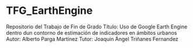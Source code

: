 # TFG_EarthEngine
Repositorio del Trabajo de Fin de Grado
Título: Uso de Google Earth Engine dentro dun contorno de estimación de indicadores en ámbitos urbanos
Autor: Alberto Parga Martínez
Tutor: Joaquín  ́Ángel Triñanes Fernandez
